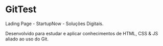 # GitTest

Lading Page - StartupNow - Soluções Digitais.

Desenvolvido para estudar e aplicar conhecimentos de HTML, CSS & JS aliado ao uso do Git.
